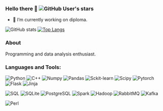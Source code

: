 ### Hello there 👋 ![GitHub User's stars](https://img.shields.io/github/stars/d-a-yakovlev)

- 🔭 I’m currently working on diploma.


![GitHub stats](https://github-readme-stats.vercel.app/api?username=d-a-yakovlev&show_icons=true&theme=dark)
[![Top Langs](https://github-readme-stats.vercel.app/api/top-langs/?username=d-a-yakovlev&hide=jupyter%20notebook,html&layout=donut&theme=dark)](https://github.com/anuraghazra/github-readme-stats) 

<!--
**d-a-yakovlev/d-a-yakovlev** is a ✨ _special_ ✨ repository because its `README.md` (this file) appears on your GitHub profile.

Here are some ideas to get you started:

- 🔭 I’m currently working on ...
- 🌱 I’m currently learning ...
- 👯 I’m looking to collaborate on ...
- 🤔 I’m looking for help with ...
- 💬 Ask me about ...
- 📫 How to reach me: ...
- 😄 Pronouns: ...
- ⚡ Fun fact: ...
-->

### About
Programming and data analysis enthusiast.

<!--
For a long time I wanted to become a programmer, but exams or maybe fate itself went against me and in the end I received an engineering education in the field of control systems. I tried to learn programming on my own and miraculously managed to gain work experience, although unfortunately I was not able to hold out and grow in the end.

Now I know a lot of things related to data analysis, improved my knowledge in Python and C++, took part in a wonderful project and met wonderful people.

Despite all the difficulties and injustices of this harsh world, I continue to move forward, believing in the future.
-->


### Languages and Tools:
![Python](https://img.shields.io/badge/-Python-090909?style=for-the-badge&logo=Python&logoColor=#F0E68C)
![C++](https://img.shields.io/badge/-C++-090909?style=for-the-badge&logo=C%2b%2b&logoColor=6296CC)
![Numpy](https://img.shields.io/badge/numpy-black?style=for-the-badge&logo=numpy)
![Pandas](https://img.shields.io/badge/pandas-black?style=for-the-badge&logo=pandas)
![Sckit-learn](https://img.shields.io/badge/sckit--learn-black?style=for-the-badge&logo=scikitlearn)
![Scipy](https://img.shields.io/badge/scipy-black?style=for-the-badge&logo=scipy)
![Pytorch](https://img.shields.io/badge/pytorch-black?style=for-the-badge&logo=pytorch)
![Flask](https://img.shields.io/badge/flask-black?style=for-the-badge&logo=flask)
![Jinja](https://img.shields.io/badge/jinja-black?style=for-the-badge&logo=jinja)

![SQL](https://img.shields.io/badge/SQL-black?style=for-the-badge)
![SQLite](https://img.shields.io/badge/SQLite-black?style=for-the-badge&logo=sqlite)
![PostgreSQL](https://img.shields.io/badge/postgresql-black?style=for-the-badge&logo=postgresql)
![Spark](https://img.shields.io/badge/Apache%20Spark-black?style=for-the-badge&logo=apachespark)
![Hadoop](https://img.shields.io/badge/Apache%20Hadoop-black?style=for-the-badge&logo=apachehadoop)
![RabbitMQ](https://img.shields.io/badge/RabbitMQ-black?style=for-the-badge&logo=rabbitmq)
![Kafka](https://img.shields.io/badge/Kafka-black?style=for-the-badge&logo=apachekafka)

![Perl](https://img.shields.io/badge/Perl-black?style=for-the-badge&logo=perl)






